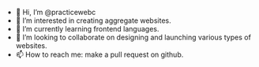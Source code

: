 - 👋 Hi, I’m @practicewebc
- 👀 I’m interested in creating aggregate websites.
- 🌱 I’m currently learning frontend languages.
- 💞️ I’m looking to collaborate on designing and launching various types of websites.
- 📫 How to reach me: make a pull request on github.

<!---
practicewebc/practicewebc is a ✨ special ✨ repository because its `README.md` (this file) appears on your GitHub profile.
You can click the Preview link to take a look at your changes.
--->
